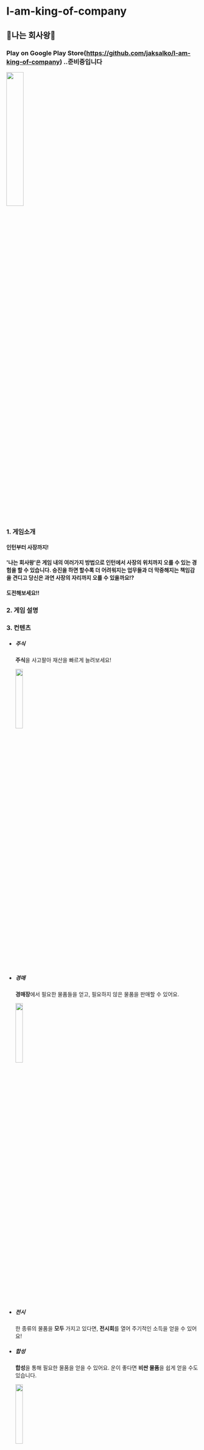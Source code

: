 # I-am-king-of-company
## :crown:나는 회사왕:crown:

### Play on Google Play Store(https://github.com/jaksalko/I-am-king-of-company) ..준비중입니다
<img src="https://user-images.githubusercontent.com/11826453/73425181-2db00880-4374-11ea-8369-8e747cb71d38.jpg" width="30%" height="30%">


### 1. 게임소개

  #### 인턴부터 사장까지! 
  #### '나는 회사왕'은 게임 내의 여러가지 방법으로 인턴에서 사장의 위치까지 오를 수 있는 경험을 할 수 있습니다.  승진을 하면 할수록 더 어려워지는 업무들과 더 막중해지는 책임감을 견디고 당신은 과연 사장의 자리까지 오를 수 있을까요!?  
  #### 도전해보세요!!
  
### 2. 게임 설명



### 3. 컨텐츠
  * ##### 주식
    
    **주식**을 사고팔아 재산을 빠르게 늘려보세요!
    
    <img src="https://user-images.githubusercontent.com/11826453/73425816-1ffb8280-4376-11ea-95b7-2d2fb84a0fde.jpg" width="20%" height="20%">
  * ##### 경매
  
    **경매장**에서 필요한 물품들을 얻고, 필요하지 않은 물품을 판매할 수 있어요.
    
    <img src="https://user-images.githubusercontent.com/11826453/73425816-1ffb8280-4376-11ea-95b7-2d2fb84a0fde.jpg" width="20%" height="20%">
  * ##### 전시
  
    한 종류의 물품을 **모두** 가지고 있다면, **전시회**를 열어 주기적인 소득을 얻을 수 있어요!
  * ##### 합성
  
    **합성**을 통해 필요한 물품을 얻을 수 있어요. 운이 좋다면 **비싼 물품**을 쉽게 얻을 수도 있습니다.
    
    <img src="https://user-images.githubusercontent.com/11826453/73425820-20941900-4376-11ea-9384-c2d1f13f143c.jpg" width="20%" height="20%">
  * ##### 코어/능력치
  
    **코어 강화**와 **능력치 상승**을 통해 보다 **고속승진**을 해볼까요!?
    
    <img src="https://user-images.githubusercontent.com/11826453/73425820-20941900-4376-11ea-9384-c2d1f13f143c.jpg" width="20%" height="20%"> <img src="https://user-images.githubusercontent.com/11826453/73425814-1ffb8280-4376-11ea-9549-af748e35cf37.jpg" width="20%" height="20%">
  * ##### 상점
  
    **상점**에서 게임에 도움이 되는 **아이템**들을 구매할 수 있습니다.
    
    <img src="https://user-images.githubusercontent.com/11826453/73425814-1ffb8280-4376-11ea-9549-af748e35cf37.jpg" width="20%" height="20%">
  



